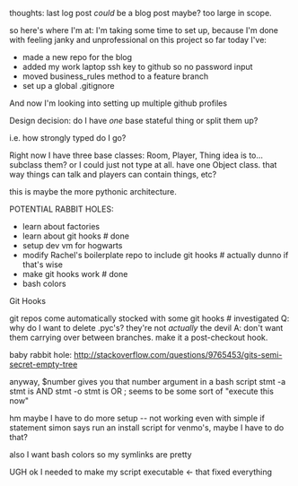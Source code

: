 thoughts: last log post *could* be a blog post maybe? too large in scope.

so here's where I'm at:
I'm taking some time to set up, because I'm done with feeling janky and unprofessional on this project
so far today I've:
* made a new repo for the blog
* added my work laptop ssh key to github so no password input
* moved business_rules method to a feature branch
* set up a global .gitignore

And now I'm looking into setting up multiple github profiles

Design decision: do I have *one* base stateful thing or split them up?

i.e. how strongly typed do I go?

Right now I have three base classes: Room, Player, Thing
idea is to... subclass them?
or I could just not type at all. have one Object class. that way things can talk and players can contain things, etc?

this is maybe the more pythonic architecture.

POTENTIAL RABBIT HOLES:
* learn about factories
* learn about git hooks # done
* setup dev vm for hogwarts
* modify Rachel's boilerplate repo to include git hooks # actually dunno if that's wise
* make git hooks work # done
* bash colors


Git Hooks

git repos come automatically stocked with some git hooks # investigated
Q: why do I want to delete .pyc's? they're not *actually* the devil
A: don't want them carrying over between branches. make it a post-checkout hook.

baby rabbit hole: http://stackoverflow.com/questions/9765453/gits-semi-secret-empty-tree

anyway, $number gives you that number argument in a bash script
stmt -a stmt is AND
stmt -o stmt is OR
; seems to be some sort of "execute this now"

hm maybe I have to do more setup -- not working even with simple if statement
simon says run an install script for venmo's, maybe I have to do that?

also I want bash colors so my symlinks are pretty

UGH ok I needed to make my script executable <- that fixed everything


